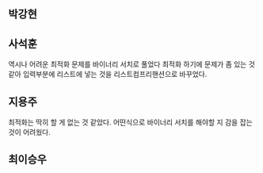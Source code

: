 ## 박강현

## 사석훈
역시나 어려운 최적화 문제를 바이너리 서치로 풀었다 최적화 하기에 문제가 좀 있는 것 같아 입력부분에 리스트에 넣는 것을 리스트컴프리핸션으로 바꾸었다.

## 지용주
최적화는 딱히 할 게 없는 것 같았다. 어떤식으로 바이너리 서치를 해야할 지 감을 잡는 것이 어려웠다.

## 최이승우
